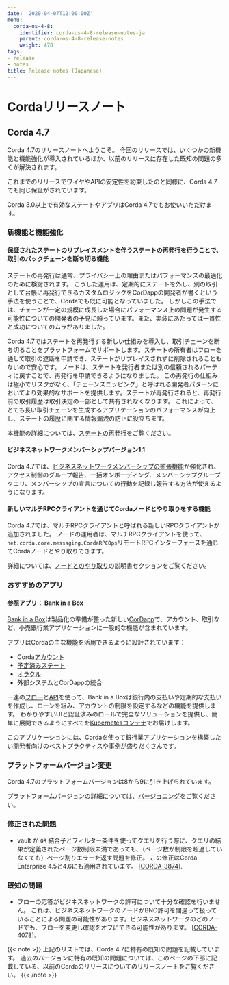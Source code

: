 ```yaml
---
date: '2020-04-07T12:00:00Z'
menu:
  corda-os-4-8:
    identifier: corda-os-4-8-release-notes-ja
    parent: corda-os-4-8-release-notes
    weight: 470
tags:
- release
- notes
title: Release notes (Japanese)
---
```



# Cordaリリースノート

## Corda 4.7

Corda 4.7のリリースノートへようこそ。 今回のリリースでは、いくつかの新機能と機能強化が導入されているほか、以前のリリースに存在した既知の問題の多くが解決されます。

これまでのリリースでワイヤやAPIの安定性を約束したのと同様に、Corda 4.7でも同じ保証がされています。

Corda 3.0以上で有効なステートやアプリはCorda 4.7でもお使いいただけます。

### 新機能と機能強化

#### 保証されたステートのリプレイスメントを伴うステートの再発行を行うことで、取引のバックチェーンを断ち切る機能

ステートの再発行は通常、プライバシー上の理由またはパフォーマンスの最適化のために検討されます。 こうした運用は、定期的にステートを外し、別の取引として台帳に再発行できるカスタムロジックをCorDappの開発者が書くという手法を使うことで、Cordaでも既に可能となっていました。 しかしこの手法では、チェーンが一定の規模に成長した場合にパフォーマンス上の問題が発生する可能性についての開発者の予見に頼っています。また、実装にあたっては一貫性と成功についてのムラがありました。

Corda 4.7ではステートを再発行する新しい仕組みを導入し、取引チェーンを断ち切ることをプラットフォームでサポートします。ステートの所有者はフローを通して取引の遮断を申請でき、ステートがリプレイスされずに削除されることもないので安心です。 ノードは、ステートを発行者または別の信頼されるパーティに戻すことで、再発行を申請できるようになりました。 この再発行の仕組みは極小でリスクがなく、「チェーンスニッピング」と呼ばれる開発者パターンにおいてより効果的なサポートを提供します。ステートが再発行されると、再発行前の取引履歴は取引決定の一部として共有されなくなります。 これによって、とても長い取引チェーンを生成するアプリケーションのパフォーマンスが向上し、ステートの履歴に関する情報漏洩の防止に役立ちます。

本機能の詳細については、[ステートの再発行](reissuing-states.md)をご覧ください。

#### ビジネスネットワークメンバーシップバージョン1.1

Corda 4.7では、[ビジネスネットワークメンバーシップの拡張機能](business-network-membership.md)が強化され、アクセス制御のグループ報告、一括オンボーディング、メンバーシップグループクエリ、メンバーシップの宣言についての行動を記録し報告する方法が使えるようになります。

#### 新しいマルチRPCクライアントを通じてCordaノードとやり取りをする機能

Corda 4.7では、マルチRPCクライアントと呼ばれる新しいRPCクライアントが追加されました。 ノードの運用者は、マルチRPCクライアントを使って、`net.corda.core.messaging.CordaRPCOps`リモートRPCインターフェースを通じてCordaノードとやり取りできます。

詳細については、[ノードとのやり取り](clientrpc.md)の説明書セクションをご覧ください。

### おすすめのアプリ

#### 参照アプリ： Bank in a Box

[Bank in a Box](../../apps/bankinabox/_index.md)は製品化の準備が整った新しい[CorDapp](cordapp-overview.md)で、アカウント、取引など、小売銀行業アプリケーションに一般的な機能が含まれています。

アプリはCordaの主な機能を活用できるように設計されています：

- Corda[アカウント](https://github.com/corda/accounts/blob/master/docs.md)
- [予定済みステート](event-scheduling.md)
- [オラクル](key-concepts-oracles.md)
- 外部システムとCorDappの統合

一連の[フロー](key-concepts-flows.md)と[API](../../apps/bankinabox/api-guide.md)を使って、Bank in a Boxは銀行内の支払いや定期的な支払いを作成し、ローンを組み、アカウントの制限を設定するなどの機能を提供します。 わかりやすいUIと認証済みのロールで完全なソリューションを提供し、簡単に展開できるようにすべてを[Kubernetesコンテナ](https://kubernetes.io/docs/concepts/containers/)でお届けします。

このアプリケーションには、Cordaを使って銀行業アプリケーションを構築したい開発者向けのベストプラクティスや事例が盛りだくさんです。

### プラットフォームバージョン変更

Corda 4.7のプラットフォームバージョンは8から9に引き上げられています。

プラットフォームバージョンの詳細については、[バージョニング](versioning.md)をご覧ください。

### 修正された問題

* vault が `OR` 結合子とフィルター条件を使ってクエリを行う際に、クエリの結果が定義されたページ数制限未満であっても、（ページ数が制限を超過していなくても）ページ割りエラーを返す問題を修正。 この修正はCorda Enterprise 4.5と4.6にも適用されています。 \[[CORDA-3874](https://r3-cev.atlassian.net/browse/CORDA-3874)].

### 既知の問題

* フローの応答がビジネスネットワークの許可について十分な確認を行いません。 これは、ビジネスネットワークのノードがBNO許可を間違って扱っていることによる問題の可能性があります。ビジネスネットワークのどのノードでも、フローを変更し確認をオフにできる可能性があります。 \[[CORDA-4078](https://r3-cev.atlassian.net/browse/CORDA-4078)].

{{< note >}}
上記のリストでは、Corda 4.7に特有の既知の問題を記載しています。 過去のバージョンに特有の既知の問題については、このページの下部に記載している、以前のCordaのリリースについてのリリースノートをご覧ください。
{{< /note >}}
